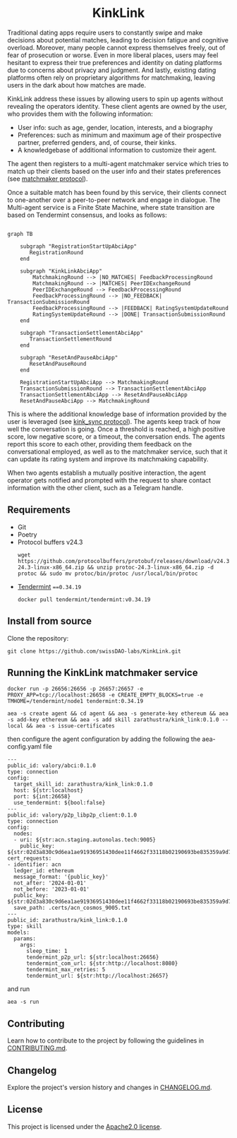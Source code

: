 <h1 align="center">
    <b>KinkLink</b>
</h1>

<p align="center">
    <!-- Add badges here -->
</p>

<!-- ## Introduction -->

Traditional dating apps require users to constantly swipe and make decisions about potential matches, leading to decision fatigue and cognitive overload. Moreover, many people cannot express themselves freely, out of fear of prosecution or worse. Even in more liberal places, users may feel hesitant to express their true preferences and identity on dating platforms due to concerns about privacy and judgment. And lastly, existing dating platforms often rely on proprietary algorithms for matchmaking, leaving users in the dark about how matches are made.

KinkLink address these issues by allowing users to spin up agents without revealing the operators identity. These client agents are owned by the user, who provides them with the following information:
- User info: such as age, gender, location, interests, and a biography
- Preferences: such as minimum and maximum age of their prospective partner, preferred genders, and, of course, their kinks.
- A knowledgebase of additional information to customize their agent.

The agent then registers to a multi-agent matchmaker service which tries to match up their clients based on the user info and their states preferences (see [matchmaker protocol](https://github.com/swissDAO-labs/KinkLink/tree/main/python/packages/zarathustra/protocols/matchmaker)).

Once a suitable match has been found by this service, their clients connect to one-another over a peer-to-peer network and engage in dialogue. The Multi-agent service is a Finite State Machine, where state transition are based on Tendermint consensus, and looks as follows:

```mermaid

graph TB

    subgraph "RegistrationStartUpAbciApp"
       RegistrationRound
    end

    subgraph "KinkLinkAbciApp"
        MatchmakingRound --> |NO_MATCHES| FeedbackProcessingRound
        MatchmakingRound --> |MATCHES| PeerIDExchangeRound
        PeerIDExchangeRound --> FeedbackProcessingRound
        FeedbackProcessingRound --> |NO_FEEDBACK| TransactionSubmissionRound
        FeedbackProcessingRound --> |FEEDBACK| RatingSystemUpdateRound
        RatingSystemUpdateRound --> |DONE| TransactionSubmissionRound
    end

    subgraph "TransactionSettlementAbciApp"
       TransactionSettlementRound
    end
    
    subgraph "ResetAndPauseAbciApp"
       ResetAndPauseRound
    end
   
    RegistrationStartUpAbciApp --> MatchmakingRound
    TransactionSubmissionRound --> TransactionSettlementAbciApp
    TransactionSettlementAbciApp --> ResetAndPauseAbciApp
    ResetAndPauseAbciApp --> MatchmakingRound
```

This is where the additional knowledge base of information provided by the user is leveraged (see [kink_sync protocol](https://github.com/swissDAO-labs/KinkLink/tree/main/python/packages/zarathustra/protocols/kink_sync)). The agents keep track of how well the conversation is going. Once a threshold is reached, a high positive score, low negative score, or a timeout, the conversation ends. The agents report this score to each other, providing them feedback on the conversational  employed, as well as to the matchmaker service, such that it can update its rating system and improve its matchmaking capability.

When two agents establish a mutually positive interaction, the agent operator gets notified and prompted with the request to share contact information with the other client, such as a Telegram handle.


## Requirements

- Git
- Poetry
- Protocol buffers v24.3
    ```shell
    wget https://github.com/protocolbuffers/protobuf/releases/download/v24.3/protoc-24.3-linux-x86_64.zip && unzip protoc-24.3-linux-x86_64.zip -d protoc && sudo mv protoc/bin/protoc /usr/local/bin/protoc
    ```
- [Tendermint](https://docs.tendermint.com/v0.34/introduction/install.html) `==0.34.19`
    ```shell
    docker pull tendermint/tendermint:v0.34.19
    ```

<!-- ## Getting started -->


## Install from source

Clone the repository:

```shell
git clone https://github.com/swissDAO-labs/KinkLink.git
```

## Running the KinkLink matchmaker service


```shell
docker run -p 26656:26656 -p 26657:26657 -e PROXY_APP=tcp://localhost:26658 -e CREATE_EMPTY_BLOCKS=true -e TMHOME=/tendermint/node1 tendermint:0.34.19

```


```shell
aea -s create agent && cd agent && aea -s generate-key ethereum && aea -s add-key ethereum && aea -s add skill zarathustra/kink_link:0.1.0 --local && aea -s issue-certificates
```

then configure the agent configuration by adding the following the aea-config.yaml file

```
---
public_id: valory/abci:0.1.0
type: connection
config:
  target_skill_id: zarathustra/kink_link:0.1.0
  host: ${str:localhost}
  port: ${int:26658}
  use_tendermint: ${bool:false}
---
public_id: valory/p2p_libp2p_client:0.1.0
type: connection
config:
  nodes:
  - uri: ${str:acn.staging.autonolas.tech:9005}
    public_key: ${str:02d3a830c9d6ea1ae91936951430dee11f4662f33118b02190693be835359a9d77}
cert_requests:
- identifier: acn
  ledger_id: ethereum
  message_format: '{public_key}'
  not_after: '2024-01-01'
  not_before: '2023-01-01'
  public_key: ${str:02d3a830c9d6ea1ae91936951430dee11f4662f33118b02190693be835359a9d77}
  save_path: .certs/acn_cosmos_9005.txt
---
public_id: zarathustra/kink_link:0.1.0
type: skill
models:
  params:
    args:
      sleep_time: 1
      tendermint_p2p_url: ${str:localhost:26656}
      tendermint_com_url: ${str:http://localhost:8080}
      tendermint_max_retries: 5
      tendermint_url: ${str:http://localhost:26657}

```

and run

```shell
aea -s run
```


## Contributing
Learn how to contribute to the project by following the guidelines in [CONTRIBUTING.md](CONTRIBUTING.md).

## Changelog
Explore the project's version history and changes in [CHANGELOG.md](CHANGELOG.md).

## License
This project is licensed under the [Apache2.0 license](LICENSE).
